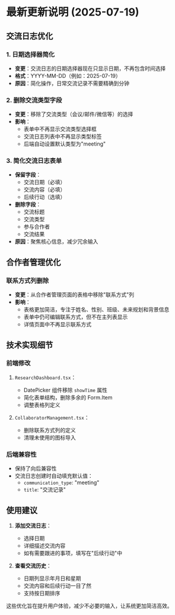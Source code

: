 # 最新更新说明 (2025-07-19)

## 交流日志优化

### 1. 日期选择器简化
- **变更**：交流日志的日期选择器现在只显示日期，不再包含时间选择
- **格式**：YYYY-MM-DD（例如：2025-07-19）
- **原因**：简化操作，日常交流记录不需要精确到分钟

### 2. 删除交流类型字段
- **变更**：移除了交流类型（会议/邮件/微信等）的选择
- **影响**：
  - 表单中不再显示交流类型选择框
  - 交流日志列表中不再显示类型标签
  - 后端自动设置默认类型为"meeting"

### 3. 简化交流日志表单
- **保留字段**：
  - 交流日期（必填）
  - 交流内容（必填）
  - 后续行动（选填）
- **删除字段**：
  - 交流标题
  - 交流类型
  - 参与合作者
  - 交流结果
- **原因**：聚焦核心信息，减少冗余输入

## 合作者管理优化

### 联系方式列删除
- **变更**：从合作者管理页面的表格中移除"联系方式"列
- **影响**：
  - 表格更加简洁，专注于姓名、性别、班级、未来规划和背景信息
  - 表单中仍可编辑联系方式，但不在主列表显示
  - 详情页面中不再显示联系方式

## 技术实现细节

### 前端修改
1. `ResearchDashboard.tsx`：
   - DatePicker 组件移除 `showTime` 属性
   - 简化表单结构，删除多余的 Form.Item
   - 调整表格列定义

2. `CollaboratorManagement.tsx`：
   - 删除联系方式列的定义
   - 清理未使用的图标导入

### 后端兼容性
- 保持了向后兼容性
- 交流日志创建时自动填充默认值：
  - `communication_type`: "meeting"
  - `title`: "交流记录"

## 使用建议

1. **添加交流日志**：
   - 选择日期
   - 详细描述交流内容
   - 如有需要跟进的事项，填写在"后续行动"中

2. **查看交流历史**：
   - 日期列显示年月日和星期
   - 交流内容和后续行动一目了然
   - 支持按日期排序

这些优化旨在提升用户体验，减少不必要的输入，让系统更加简洁高效。
